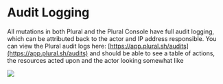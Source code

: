 # Audit Logging

All mutations in both Plural and the Plural Console have full audit logging, which can be attributed back to the actor and IP address responsible.  You can view the Plural audit logs here: [https://app.plural.sh/audits](https://app.plural.sh/audits) and should be able to see a table of actions, the resources acted upon and the actor looking somewhat like&#x20;

![](<../../../.gitbook/assets/Screen Shot 2021-07-23 at 6.34.53 PM.png>)